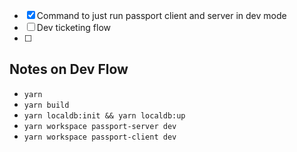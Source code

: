 - [x] Command to just run passport client and server in dev mode
- [ ] Dev ticketing flow
- [ ]

## Notes on Dev Flow

- `yarn`
- `yarn build`
- `yarn localdb:init && yarn localdb:up`
- `yarn workspace passport-server dev`
- `yarn workspace passport-client dev`
